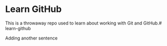 # Learn GitHub

This is a throwaway repo used to learn about working with Git and GitHub.# learn-github

Adding another sentence
